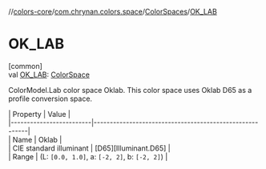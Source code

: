 //[colors-core](../../../index.md)/[com.chrynan.colors.space](../index.md)/[ColorSpaces](index.md)/[OK_LAB](-o-k_-l-a-b.md)

# OK_LAB

[common]\
val [OK_LAB](-o-k_-l-a-b.md): [ColorSpace](../-color-space/index.md)

ColorModel.Lab color space Oklab. This color space uses Oklab D65 as a profile conversion space.

| Property                | Value                                                   |\
|-------------------------|---------------------------------------------------------|\
| Name                    | Oklab                                                   |\
| CIE standard illuminant | [D65][Illuminant.D65]                                   |\
| Range                   | (L: `[0.0, 1.0]`, a: `[-2, 2]`, b: `[-2, 2]`)           |
